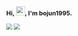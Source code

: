 ### Hi, <img src="https://github.com/rajput2107/rajput2107/blob/master/Assets/Hi.gif" width="24px" height="24px">, I'm bojun1995.

<img align="center" src="https://github-readme-stats.vercel.app/api?username=bojun1995&show_icons=true&count_private=true&border_radius=12&title_color=58a6ff&bg_color=161b22&show_owner=true&text_color=c9d1d9&icon_color=58a6ff&hide_border=true&locale=cn" />

<img align="center" src="https://github-readme-stats.vercel.app/api/top-langs/?username=bojun1995&show_icons=true&count_private=true&border_radius=12&layout=compact&title_color=58a6ff&bg_color=161b22&show_owner=true&text_color=c9d1d9&icon_color=58a6ff&hide_border=true&locale=cn" />
